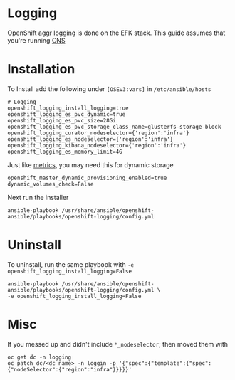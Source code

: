 # Logging

OpenShift aggr logging is done on the EFK stack. This guide assumes that you're running [CNS](../cns)

# Installation

To Install add the following under `[OSEv3:vars]` in `/etc/ansible/hosts`

```
# Logging
openshift_logging_install_logging=true
openshift_logging_es_pvc_dynamic=true
openshift_logging_es_pvc_size=28Gi
openshift_logging_es_pvc_storage_class_name=glusterfs-storage-block
openshift_logging_curator_nodeselector={'region':'infra'}
openshift_logging_es_nodeselector={'region':'infra'}
openshift_logging_kibana_nodeselector={'region':'infra'}
openshift_logging_es_memory_limit=4G
```

Just like [metrics](../metrics), you may need this for dynamic storage

```
openshift_master_dynamic_provisioning_enabled=true
dynamic_volumes_check=False
```

Next run the installer

```
ansible-playbook /usr/share/ansible/openshift-ansible/playbooks/openshift-logging/config.yml
```

# Uninstall

To uninstall, run the same playbook with `-e openshift_logging_install_logging=False`

```
ansible-playbook /usr/share/ansible/openshift-ansible/playbooks/openshift-logging/config.yml \
-e openshift_logging_install_logging=False
```

# Misc

If you messed up and didn't include `*_nodeselector`; then moved them with

```
oc get dc -n logging
oc patch dc/<dc name> -n loggin -p '{"spec":{"template":{"spec":{"nodeSelector":{"region":"infra"}}}}}'
```
